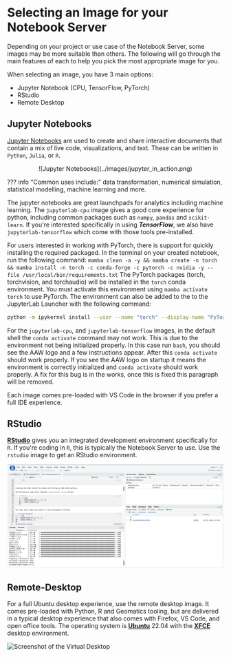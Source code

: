 # Selecting an Image for your Notebook Server

Depending on your project or use case of the Notebook Server, some images may be more suitable than others. The following will go through the main features of each to help you pick the most appropriate image for you.

When selecting an image, you have 3 main options:

- Jupyter Notebook (CPU, TensorFlow, PyTorch)
- RStudio
- Remote Desktop

## Jupyter Notebooks

[Jupyter Notebooks](https://jupyter.org/) are used to create and share interactive documents that contain a mix of live code, visualizations, and text. These can be written in `Python`, `Julia`, or `R`.

<center>
![Jupyter Notebooks](../images/jupyter_in_action.png)
</center>

<!-- prettier-ignore -->
??? info "Common uses include:"
    data transformation, numerical simulation, statistical
    modelling, machine learning and more.

The jupyter notebooks are great launchpads for analytics including machine learning. The `jupyterlab-cpu` image gives a good core experience for python, including common packages such as `numpy`, `pandas` and `scikit-learn`. If you're interested specifically in using **_TensorFlow_**, we also have `jupyterlab-tensorflow` which come with those tools pre-installed.

For users interested in working with PyTorch, there is support for quickly installing the required packaged.
In the terminal on your created notebook, run the following command:
`mamba clean -a -y && mamba create -n torch && mamba install -n torch -c conda-forge -c pytorch -c nvidia -y --file /usr/local/bin/requirements.txt`
The PyTorch packages (torch, torchvision, and torchaudio) will be installed in the `torch` conda environment.
You must activate this environment using `mamba activate torch` to use PyTorch.
The environment can also be added to the to the JupyterLab Launcher with the following command:

```bash
python -m ipykernel install --user --name "torch" --display-name "PyTorch"
```

For the `jupyterlab-cpu`, and `jupyterlab-tensorflow` images, in the default shell the `conda activate` command may not work. This is due to the environment not being initialized properly. In this case run `bash`, you should see the AAW logo and a few instructions appear. After this `conda activate` should work properly. If you see the AAW logo on startup it means the environment is correctly initialized and `conda activate` should work properly. A fix for this bug is in the works, once this is fixed this paragraph will be removed.

Each image comes pre-loaded with VS Code in the browser if you prefer a full IDE experience.

## RStudio

**[RStudio](../RStudio/)** gives you an integrated development environment specifically for `R`. If you're coding in `R`, this is typically the Notebook Server to use. Use the `rstudio` image to get an RStudio environment.

![RStudio](../images/rstudio_visual.png)

## Remote-Desktop

For a full Ubuntu desktop experience, use the remote desktop image. It comes pre-loaded with Python, R and Geomatics tooling, but are delivered in a typical desktop experience that also comes with Firefox, VS Code, and open office tools. The operating system is **[Ubuntu](https://ubuntu.com/about)** 22.04 with the **[XFCE](https://www.xfce.org/about)** desktop environment.

![Screenshot of the Virtual Desktop](../images/rd_desktop.png)
